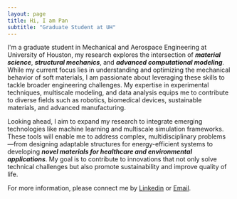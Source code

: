 ```yaml
---
layout: page
title: Hi, I am Pan
subtitle: "Graduate Student at UH"
---
```


I'm a graduate student in Mechanical and Aerospace Engineering at University of Houston, my research explores the intersection of **_material science_**, **_structural mechanics_**, and **_advanced computational modeling_**. While my current focus lies in understanding and optimizing the mechanical behavior of soft materials, I am passionate about leveraging these skills to tackle broader engineering challenges. My expertise in experimental techniques, multiscale modeling, and data analysis equips me to contribute to diverse fields such as robotics, biomedical devices, sustainable materials, and advanced manufacturing.

Looking ahead, I aim to expand my research to integrate emerging technologies like machine learning and multiscale simulation frameworks. These tools will enable me to address complex, multidisciplinary problems—from designing adaptable structures for energy-efficient systems to developing **_novel materials for healthcare and environmental applications_**. My goal is to contribute to innovations that not only solve technical challenges but also promote sustainability and improve quality of life.

For more information, please connect me by [Linkedin](http://linkedin.com/in/pan-l-366164289) or [Email]("pliu28@cougarnet.uh.edu").
